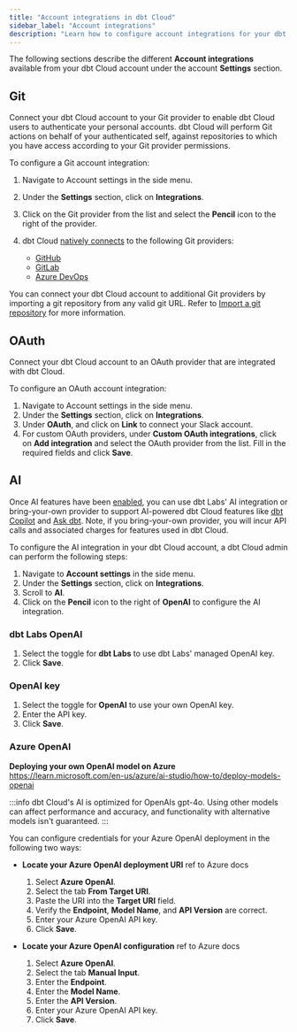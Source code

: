 ```yaml
---
title: "Account integrations in dbt Cloud"
sidebar_label: "Account integrations" 
description: "Learn how to configure account integrations for your dbt Cloud account."
---
```


The following sections describe the different **Account integrations** available from your dbt Cloud account under the account **Settings** section.

<Lightbox src="/img/docs/dbt-cloud/account-integrations.jpg" title="Example of Account integrations from the sidebar" /> 

## Git

Connect your dbt Cloud account to your Git provider to enable dbt Cloud users to authenticate your personal accounts. dbt Cloud will perform Git actions on behalf of your authenticated self, against repositories to which you have access according to your Git provider permissions.

To configure a Git account integration:
1. Navigate to Account settings in the side menu.
2. Under the **Settings** section, click on **Integrations**.
3. Click on the Git provider from the list and select the **Pencil** icon to the right of the provider.
4. dbt Cloud [natively connects](/docs/cloud/git/git-configuration-in-dbt-cloud) to the following Git providers:

   - [GitHub](/docs/cloud/git/connect-github)
   - [GitLab](/docs/cloud/git/connect-gitlab)
   - [Azure DevOps](/docs/cloud/git/connect-azure-devops) <Lifecycle status="enterprise" />

You can connect your dbt Cloud account to additional Git providers by importing a git repository from any valid git URL. Refer to [Import a git repository](/docs/cloud/git/import-a-project-by-git-url) for more information.

<Lightbox src="/img/docs/dbt-cloud/account-integration-git.jpg" width="85%" title="Example of the Git integration page" />

## OAuth

Connect your dbt Cloud account to an OAuth provider that are integrated with dbt Cloud. 

To configure an OAuth account integration:
1. Navigate to Account settings in the side menu.
2. Under the **Settings** section, click on **Integrations**.
3. Under **OAuth**, and click on **Link** to connect your Slack account.
4. For custom OAuth providers, under **Custom OAuth integrations**, click on **Add integration** and select the OAuth provider from the list. Fill in the required fields and click **Save**.

<Lightbox src="/img/docs/dbt-cloud/account-integration-oauth.jpg" width="85%" title="Example of the OAuth integration page" />

## AI

Once AI features have been [enabled](/docs/cloud/enable-dbt-copilot#enable-dbt-copilot), you can use dbt Labs' AI integration or bring-your-own provider to support AI-powered dbt Cloud features like [dbt Copilot](/docs/cloud/dbt-copilot) and [Ask dbt](/docs/cloud-integrations/snowflake-native-app). Note, if you bring-your-own provider, you will incur API calls and associated charges for features used in dbt Cloud.

To configure the AI integration in your dbt Cloud account, a dbt Cloud admin can perform the following steps:
1. Navigate to **Account settings** in the side menu.
2. Under the **Settings** section, click on **Integrations**.
3. Scroll to **AI**.
4. Click on the **Pencil** icon to the right of **OpenAI** to configure the AI integration.

<Lightbox src="/img/docs/dbt-cloud/account-integration-ai.jpg" width="85%" title="Example of the AI integration page" />

### dbt Labs OpenAI

1. Select the toggle for **dbt Labs** to use dbt Labs' managed OpenAI key.
2. Click **Save**.

### OpenAI key
1. Select the toggle for **OpenAI** to use your own OpenAI key.
2. Enter the API key.
3. Click **Save**.

### Azure OpenAI <Lifecycle status="beta" />

**Deploying your own OpenAI model on Azure** https://learn.microsoft.com/en-us/azure/ai-studio/how-to/deploy-models-openai

<Lightbox src="/img/docs/dbt-cloud/account-integration-ai.jpg" width="85%" title="Example of the AI integration page" />

:::info
dbt Cloud's AI is optimized for OpenAIs gpt-4o. Using other models can affect performance and accuracy, and functionality with alternative models isn't guaranteed.
:::

You can configure credentials for your Azure OpenAI deployment in the following two ways:


- <Expandable alt_header="From a Target URI">

    **Locate your Azure OpenAI deployment URI**
    ref to Azure docs

    <Lightbox src="/img/docs/dbt-cloud/account-integration-azure-target.jpg" width="85%" title="Example of Azure OpenAI integration section" />

    1. Select **Azure OpenAI**.
    2. Select the tab **From Target URI**.
    3. Paste the URI into the **Target URI** field.
    4. Verify the **Endpoint**, **Model Name**, and **API Version** are correct.
    5. Enter your Azure OpenAI API key.
    6. Click **Save**.
  </Expandable>

- <Expandable alt_header="Manually providing the credentials">

    **Locate your Azure OpenAI configuration**
    ref to Azure docs

    <Lightbox src="/img/docs/dbt-cloud/account-integration-azure-manual.jpg" width="85%" title="Example of Azure OpenAI integration section" />

    1. Select **Azure OpenAI**.
    2. Select the tab **Manual Input**.
    3. Enter the **Endpoint**.
    4. Enter the **Model Name**.
    5. Enter the **API Version**.
    6. Enter your Azure OpenAI API key.
    7. Click **Save**.
  </Expandable>


